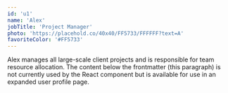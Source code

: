 ```yaml
---
id: 'u1'
name: 'Alex'
jobTitle: 'Project Manager'
photo: 'https://placehold.co/40x40/FF5733/FFFFFF?text=A'
favoriteColor: '#FF5733'
---
```


Alex manages all large-scale client projects and is responsible for team resource allocation. The content below the frontmatter (this paragraph) is not currently used by the React component but is available for use in an expanded user profile page.
